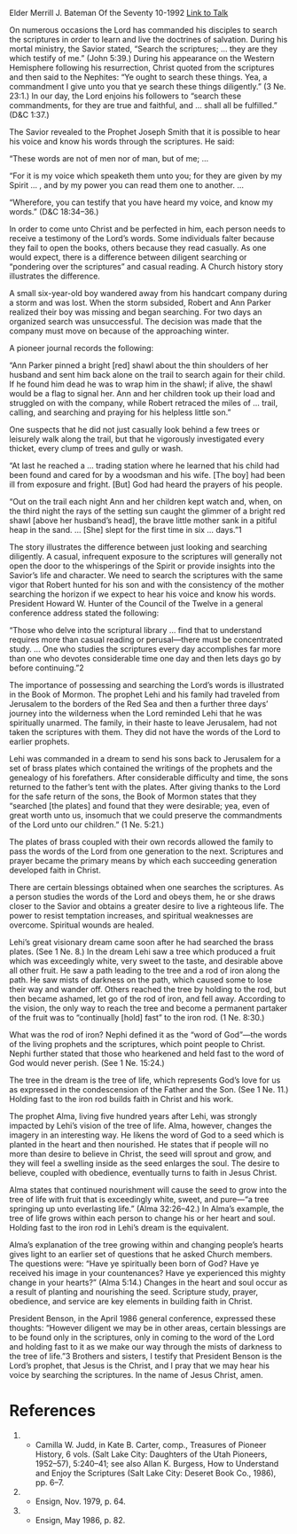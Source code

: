 Elder Merrill J. Bateman
Of the Seventy
10-1992
[Link to Talk](https://www.churchofjesuschrist.org/study/general-conference/1992/10/coming-unto-christ-by-searching-the-scriptures?lang=eng)

On numerous occasions the Lord has commanded his disciples to search the scriptures in order to learn and live the doctrines of salvation. During his mortal ministry, the Savior stated, “Search the scriptures; … they are they which testify of me.” (John 5:39.) During his appearance on the Western Hemisphere following his resurrection, Christ quoted from the scriptures and then said to the Nephites: “Ye ought to search these things. Yea, a commandment I give unto you that ye search these things diligently.” (3 Ne. 23:1.) In our day, the Lord enjoins his followers to “search these commandments, for they are true and faithful, and … shall all be fulfilled.” (D&C 1:37.)

The Savior revealed to the Prophet Joseph Smith that it is possible to hear his voice and know his words through the scriptures. He said:

“These words are not of men nor of man, but of me; …

“For it is my voice which speaketh them unto you; for they are given by my Spirit … , and by my power you can read them one to another. …

“Wherefore, you can testify that you have heard my voice, and know my words.” (D&C 18:34–36.)

In order to come unto Christ and be perfected in him, each person needs to receive a testimony of the Lord’s words. Some individuals falter because they fail to open the books, others because they read casually. As one would expect, there is a difference between diligent searching or “pondering over the scriptures” and casual reading. A Church history story illustrates the difference.

A small six-year-old boy wandered away from his handcart company during a storm and was lost. When the storm subsided, Robert and Ann Parker realized their boy was missing and began searching. For two days an organized search was unsuccessful. The decision was made that the company must move on because of the approaching winter.

A pioneer journal records the following:

“Ann Parker pinned a bright [red] shawl about the thin shoulders of her husband and sent him back alone on the trail to search again for their child. If he found him dead he was to wrap him in the shawl; if alive, the shawl would be a flag to signal her. Ann and her children took up their load and struggled on with the company, while Robert retraced the miles of … trail, calling, and searching and praying for his helpless little son.”

One suspects that he did not just casually look behind a few trees or leisurely walk along the trail, but that he vigorously investigated every thicket, every clump of trees and gully or wash.

“At last he reached a … trading station where he learned that his child had been found and cared for by a woodsman and his wife. [The boy] had been ill from exposure and fright. [But] God had heard the prayers of his people.

“Out on the trail each night Ann and her children kept watch and, when, on the third night the rays of the setting sun caught the glimmer of a bright red shawl [above her husband’s head], the brave little mother sank in a pitiful heap in the sand. … [She] slept for the first time in six … days.”1

The story illustrates the difference between just looking and searching diligently. A casual, infrequent exposure to the scriptures will generally not open the door to the whisperings of the Spirit or provide insights into the Savior’s life and character. We need to search the scriptures with the same vigor that Robert hunted for his son and with the consistency of the mother searching the horizon if we expect to hear his voice and know his words. President Howard W. Hunter of the Council of the Twelve in a general conference address stated the following:

“Those who delve into the scriptural library … find that to understand requires more than casual reading or perusal—there must be concentrated study. … One who studies the scriptures every day accomplishes far more than one who devotes considerable time one day and then lets days go by before continuing.”2

The importance of possessing and searching the Lord’s words is illustrated in the Book of Mormon. The prophet Lehi and his family had traveled from Jerusalem to the borders of the Red Sea and then a further three days’ journey into the wilderness when the Lord reminded Lehi that he was spiritually unarmed. The family, in their haste to leave Jerusalem, had not taken the scriptures with them. They did not have the words of the Lord to earlier prophets.

Lehi was commanded in a dream to send his sons back to Jerusalem for a set of brass plates which contained the writings of the prophets and the genealogy of his forefathers. After considerable difficulty and time, the sons returned to the father’s tent with the plates. After giving thanks to the Lord for the safe return of the sons, the Book of Mormon states that they “searched [the plates] and found that they were desirable; yea, even of great worth unto us, insomuch that we could preserve the commandments of the Lord unto our children.” (1 Ne. 5:21.)

The plates of brass coupled with their own records allowed the family to pass the words of the Lord from one generation to the next. Scriptures and prayer became the primary means by which each succeeding generation developed faith in Christ.

There are certain blessings obtained when one searches the scriptures. As a person studies the words of the Lord and obeys them, he or she draws closer to the Savior and obtains a greater desire to live a righteous life. The power to resist temptation increases, and spiritual weaknesses are overcome. Spiritual wounds are healed.

Lehi’s great visionary dream came soon after he had searched the brass plates. (See 1 Ne. 8.) In the dream Lehi saw a tree which produced a fruit which was exceedingly white, very sweet to the taste, and desirable above all other fruit. He saw a path leading to the tree and a rod of iron along the path. He saw mists of darkness on the path, which caused some to lose their way and wander off. Others reached the tree by holding to the rod, but then became ashamed, let go of the rod of iron, and fell away. According to the vision, the only way to reach the tree and become a permanent partaker of the fruit was to “continually [hold] fast” to the iron rod. (1 Ne. 8:30.)

What was the rod of iron? Nephi defined it as the “word of God”—the words of the living prophets and the scriptures, which point people to Christ. Nephi further stated that those who hearkened and held fast to the word of God would never perish. (See 1 Ne. 15:24.)

The tree in the dream is the tree of life, which represents God’s love for us as expressed in the condescension of the Father and the Son. (See 1 Ne. 11.) Holding fast to the iron rod builds faith in Christ and his work.

The prophet Alma, living five hundred years after Lehi, was strongly impacted by Lehi’s vision of the tree of life. Alma, however, changes the imagery in an interesting way. He likens the word of God to a seed which is planted in the heart and then nourished. He states that if people will no more than desire to believe in Christ, the seed will sprout and grow, and they will feel a swelling inside as the seed enlarges the soul. The desire to believe, coupled with obedience, eventually turns to faith in Jesus Christ.

Alma states that continued nourishment will cause the seed to grow into the tree of life with fruit that is exceedingly white, sweet, and pure—“a tree springing up unto everlasting life.” (Alma 32:26–42.) In Alma’s example, the tree of life grows within each person to change his or her heart and soul. Holding fast to the iron rod in Lehi’s dream is the equivalent.

Alma’s explanation of the tree growing within and changing people’s hearts gives light to an earlier set of questions that he asked Church members. The questions were: “Have ye spiritually been born of God? Have ye received his image in your countenances? Have ye experienced this mighty change in your hearts?” (Alma 5:14.) Changes in the heart and soul occur as a result of planting and nourishing the seed. Scripture study, prayer, obedience, and service are key elements in building faith in Christ.

President Benson, in the April 1986 general conference, expressed these thoughts: “However diligent we may be in other areas, certain blessings are to be found only in the scriptures, only in coming to the word of the Lord and holding fast to it as we make our way through the mists of darkness to the tree of life.”3 Brothers and sisters, I testify that President Benson is the Lord’s prophet, that Jesus is the Christ, and I pray that we may hear his voice by searching the scriptures. In the name of Jesus Christ, amen.

# References
1. - Camilla W. Judd, in Kate B. Carter, comp., Treasures of Pioneer History, 6 vols. (Salt Lake City: Daughters of the Utah Pioneers, 1952–57), 5:240–41; see also Allan K. Burgess, How to Understand and Enjoy the Scriptures (Salt Lake City: Deseret Book Co., 1986), pp. 6–7.
2. - Ensign, Nov. 1979, p. 64.
3. - Ensign, May 1986, p. 82.